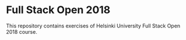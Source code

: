 # Full Stack Open 2018

This repository contains exercises of Helsinki University Full Stack Open 2018 course.
